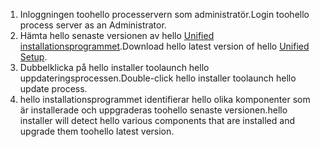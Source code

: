 1. <span data-ttu-id="17cd6-101">Inloggningen toohello processervern som administratör.</span><span class="sxs-lookup"><span data-stu-id="17cd6-101">Login toohello process server as an Administrator.</span></span>
2. <span data-ttu-id="17cd6-102">Hämta hello senaste versionen av hello [Unified installationsprogrammet](http://aka.ms/unifiedinstaller).</span><span class="sxs-lookup"><span data-stu-id="17cd6-102">Download hello latest version of hello [Unified Setup](http://aka.ms/unifiedinstaller).</span></span>
3. <span data-ttu-id="17cd6-103">Dubbelklicka på hello installer toolaunch hello uppdateringsprocessen.</span><span class="sxs-lookup"><span data-stu-id="17cd6-103">Double-click hello installer toolaunch hello update process.</span></span>
4. <span data-ttu-id="17cd6-104">hello installationsprogrammet identifierar hello olika komponenter som är installerade och uppgraderas toohello senaste versionen.</span><span class="sxs-lookup"><span data-stu-id="17cd6-104">hello installer will detect hello various components that are installed and upgrade them toohello latest version.</span></span>
